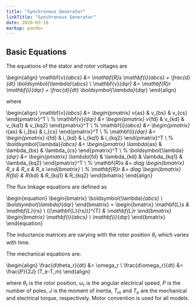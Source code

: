 ```yaml
---
title: "Synchronous Generator"
linkTitle: "Synchronous Generator"
date: 2020-03-18
markup: pandoc
---
```


<script src="https://polyfill.io/v3/polyfill.min.js?features=es6"></script>
<script id="MathJax-script" async src="https://cdn.jsdelivr.net/npm/mathjax@3/es5/tex-mml-chtml.js"></script>

## Basic Equations

The equations of the stator and rotor voltages are

\begin{align}
	\mathbf{v}_{abcs} &= \mathbf{R}_s \mathbf{i}_{abcs} + \frac{d}{dt} \boldsymbol{\lambda}_{abcs} \\
	\mathbf{v}_{dqr} &= \mathbf{R}_r \mathbf{i}_{dqr} + \frac{d}{dt} \boldsymbol{\lambda}_{dqr}
\end{align}

where

\begin{align}
  \mathbf{v}_{abcs} &=
  \begin{pmatrix}
    v_{as} & v_{bs} & v_{cs}
  \end{pmatrix}^T \\
  %
  \mathbf{v}_{dqr} &=
  \begin{pmatrix}
    v_{fd} & v_{kd} & v_{kq1} & v_{kq2}
  \end{pmatrix}^T \\
  %
  \mathbf{i}_{abcs} &=
  \begin{pmatrix}
    i_{as} & i_{bs} & i_{cs}
  \end{pmatrix}^T \\
  %
  \mathbf{i}_{dqr} &=
  \begin{pmatrix}
    i_{fd} & i_{kd} & i_{kq1} & i_{kq2}
  \end{pmatrix}^T \\
  %
  \boldsymbol{\lambda}_{abcs} &=
  \begin{pmatrix}
    \lambda_{as} & \lambda_{bs} & \lambda_{cs}
  \end{pmatrix}^T \\
  %
  \boldsymbol{\lambda}_{dqr} &=
  \begin{pmatrix}
    \lambda_{fd} & \lambda_{kd} & \lambda_{kq1} & \lambda_{kq2}
  \end{pmatrix}^T \\
  %
  \mathbf{R}_s &= diag
  \begin{bmatrix}
    R_s & R_s & R_s
  \end{bmatrix} \\
  %
  \mathbf{R}_r &= diag
  \begin{bmatrix}
    R_{fd} & R_{kd} & R_{kq1} & R_{kq2}
  \end{bmatrix}
\end{align}

The flux linkage equations are defined as

\begin{equation}
	\begin{bmatrix}
		\boldsymbol{\lambda}_{abcs} \\
		\boldsymbol{\lambda}_{dqr}
	\end{bmatrix}
	=
	\begin{bmatrix}
		\mathbf{L}_s & \mathbf{L}_{rs} \\
		{(\mathbf{L}_{rs})}^{T} & \mathbf{L}_r
	\end{bmatrix}
	\begin{bmatrix}
		\mathbf{i}_{abcs} \\
		\mathbf{i}_{dqr}
  \end{bmatrix}
\end{equation}

The inductance matrices are varying with the rotor position $\theta_r$ which varies with time.

The mechanical equations are:

\begin{align}
  \frac{d\theta_r}{dt} &= \omega_r \\
  \frac{d\omega_r}{dt} &= \frac{P}{2J} (T_e-T_m)
\end{align}

where $\theta_r$ is the rotor position, $\omega_r$ is the angular electrical speed, $P$ is the number of poles, $J$ is the moment of inertia, $T_m$ and $T_e$ are the mechanical and electrical torque, respectively. Motor convention is used for all models.
